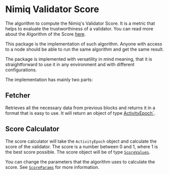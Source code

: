 # Nimiq Validator Score

The algorithm to compute the Nimiq's Validator Score. It is a metric that helps to evaluate the trustworthiness of a validator. You can read more about the Algorithm of the Score [here](https://nimiq-validators.pages.dev/scores).

This package is the implementation of such algorithm. Anyone with access to a node should be able to run the same algorithm and get the same result.

The package is implemented with versatility in mind meaning, that it is straightforward to use it in any environment and with different configurations.

The implementation has mainly two parts:

## Fetcher

Retrieves all the necessary data from previous blocks and returns it in a format that is easy to use. It will return an object of type [ActivityEpoch`](./src/types.ts).

## Score Calculator

The score calculator will take the `ActivityEpoch` object and calculate the score of the validator. The score is a number between 0 and 1, where 1 is the best score possible. The score object will be of type [`ScoreValues`](./src/types.ts).

You can change the parameters that the algorithm uses to calculate the score. See [`ScoreParams`](./src/types.ts) for more information.
